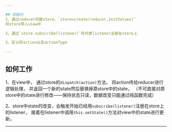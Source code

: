 ```yaml
---

## 初始化
1、通过reducer创建store，`store=create(reducer,initValues)`
将store导入view中

2、通过`store.subscribe(listener)`将代表listener注册在store上

3、定义好action以及actionType

---
```


## 如何工作
1、在view中，
通过store的`dispatch(action)`方法，
将action传给reducer进行逻辑处理，
并返回一个新的state然后替换掉原store中的state，
（不可直接对原store中的state进行修改——保持状态只读，数据改变只能通过纯函数完成）

2、store中state的改变，会触发开始已经用`subscribe(listener)`注册在store上的listener，
接着在listener中调用`this.setState()`方法对view中的state进行更新。


---
